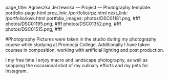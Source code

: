 page_title: Agnieszka Jerzewska — Project — Photography
template: portfolio-page.html
prev_link: /portfolio/rpz.html
next_link: /portfolio/kwk.html
portfolio_images: photos/DSC01181.png, #fff
    photos/DSC01195.png, #fff
    photos/DSC01352.png, #fff
    photos/DSC01515.png, #fff
    
    
#Photography
Pictures were taken in the studio during my photography course while studying at Promocja College.
Additionally I have taken courses in composition, working with artificial lighting and post production.

I my free time I enjoy macro and landscape photography, as well as snapping the occasional shot of my culinary efforts and my pets for Instagram. 